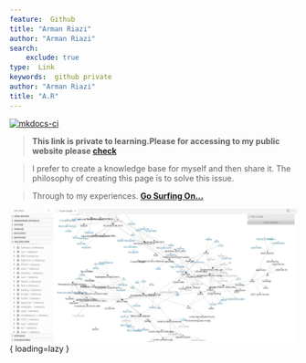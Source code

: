 ```yaml
---
feature:  Github 
title: "Arman Riazi"
author: "Arman Riazi"
search:
    exclude: true
type:  Link
keywords:  github private
author: "Arman Riazi"
title: "A.R"
---
```


[![mkdocs-ci](https://github.com/armanriazi/private/actions/workflows/ci.yml/badge.svg?branch=master)](https://github.com/armanriazi/private/actions/workflows/ci.yml)

> **This link is private to learning.Please for accessing to my public website please [check]("https://armanriyazi.github.io")**

>  I prefer to create a knowledge base for myself and then share it.
>  The philosophy of creating this page is to solve this issue.

> Through to my experiences. 
**[Go Surfing On...](public/public.md)**


![Welcome!HelloWorld!](assets/attachments/graph.jpg){ loading=lazy }

